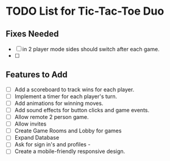 # TODO List for Tic-Tac-Toe Duo

## Fixes Needed
- [ ] in 2 player mode sides should switch after each game.
- [ ] 

## Features to Add
- [ ] Add a scoreboard to track wins for each player.
- [ ] Implement a timer for each player's turn.
- [ ] Add animations for winning moves.
- [ ] Add sound effects for button clicks and game events.
- [ ] Allow remote 2 person game.  
- [ ] Allow invites
- [ ] Create Game Rooms and Lobby for games
- [ ] Expand Database 
- [ ] Ask for sign in's and profiles - 
- [ ] Create a mobile-friendly responsive design.